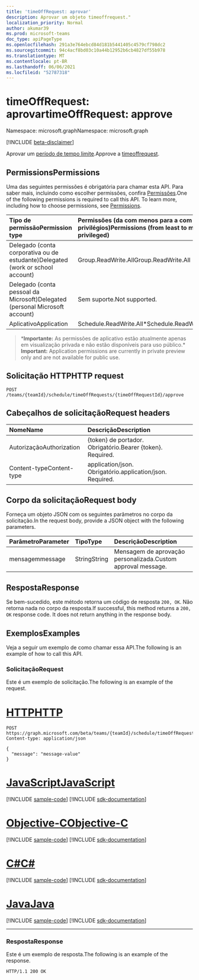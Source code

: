 ```yaml
---
title: 'timeOffRequest: aprovar'
description: Aprovar um objeto timeoffrequest."
localization_priority: Normal
author: akumar39
ms.prod: microsoft-teams
doc_type: apiPageType
ms.openlocfilehash: 291a3e764ebcd84d181b5441405c4579cf798dc2
ms.sourcegitcommit: 94c4acf8bd03c10a44b12952b6cb4827df55b978
ms.translationtype: MT
ms.contentlocale: pt-BR
ms.lasthandoff: 06/06/2021
ms.locfileid: "52787318"
---
```

# <a name="timeoffrequest-approve"></a><span data-ttu-id="a40b3-103">timeOffRequest: aprovar</span><span class="sxs-lookup"><span data-stu-id="a40b3-103">timeOffRequest: approve</span></span>

<span data-ttu-id="a40b3-104">Namespace: microsoft.graph</span><span class="sxs-lookup"><span data-stu-id="a40b3-104">Namespace: microsoft.graph</span></span>

[!INCLUDE [beta-disclaimer](../../includes/beta-disclaimer.md)]

<span data-ttu-id="a40b3-105">Aprovar um [período de tempo limite](../resources/timeoffrequest.md).</span><span class="sxs-lookup"><span data-stu-id="a40b3-105">Approve a [timeoffrequest](../resources/timeoffrequest.md).</span></span>

## <a name="permissions"></a><span data-ttu-id="a40b3-106">Permissions</span><span class="sxs-lookup"><span data-stu-id="a40b3-106">Permissions</span></span>

<span data-ttu-id="a40b3-p101">Uma das seguintes permissões é obrigatória para chamar esta API. Para saber mais, incluindo como escolher permissões, confira [Permissões](/graph/permissions-reference).</span><span class="sxs-lookup"><span data-stu-id="a40b3-p101">One of the following permissions is required to call this API. To learn more, including how to choose permissions, see [Permissions](/graph/permissions-reference).</span></span>

| <span data-ttu-id="a40b3-109">Tipo de permissão</span><span class="sxs-lookup"><span data-stu-id="a40b3-109">Permission type</span></span>                        | <span data-ttu-id="a40b3-110">Permissões (da com menos para a com mais privilégios)</span><span class="sxs-lookup"><span data-stu-id="a40b3-110">Permissions (from least to most privileged)</span></span> |
|:---------------------------------------|:--------------------------------------------|
| <span data-ttu-id="a40b3-111">Delegado (conta corporativa ou de estudante)</span><span class="sxs-lookup"><span data-stu-id="a40b3-111">Delegated (work or school account)</span></span>     | <span data-ttu-id="a40b3-112">Group.ReadWrite.All</span><span class="sxs-lookup"><span data-stu-id="a40b3-112">Group.ReadWrite.All</span></span> |
| <span data-ttu-id="a40b3-113">Delegado (conta pessoal da Microsoft)</span><span class="sxs-lookup"><span data-stu-id="a40b3-113">Delegated (personal Microsoft account)</span></span> | <span data-ttu-id="a40b3-114">Sem suporte.</span><span class="sxs-lookup"><span data-stu-id="a40b3-114">Not supported.</span></span> |
|<span data-ttu-id="a40b3-115">Aplicativo</span><span class="sxs-lookup"><span data-stu-id="a40b3-115">Application</span></span> | <span data-ttu-id="a40b3-116">Schedule.ReadWrite.All\*</span><span class="sxs-lookup"><span data-stu-id="a40b3-116">Schedule.ReadWrite.All\*</span></span>  |

><span data-ttu-id="a40b3-117">\***Importante:** As permissões de aplicativo estão atualmente apenas em visualização privada e não estão disponíveis para uso público.</span><span class="sxs-lookup"><span data-stu-id="a40b3-117">\* **Important:** Application permissions are currently in private preview only and are not available for public use.</span></span>

## <a name="http-request"></a><span data-ttu-id="a40b3-118">Solicitação HTTP</span><span class="sxs-lookup"><span data-stu-id="a40b3-118">HTTP request</span></span>

<!-- { "blockType": "ignored" } -->

```http
POST /teams/{teamId}/schedule/timeOffRequests/{timeOffRequestId}/approve
```

## <a name="request-headers"></a><span data-ttu-id="a40b3-119">Cabeçalhos de solicitação</span><span class="sxs-lookup"><span data-stu-id="a40b3-119">Request headers</span></span>

| <span data-ttu-id="a40b3-120">Nome</span><span class="sxs-lookup"><span data-stu-id="a40b3-120">Name</span></span>          | <span data-ttu-id="a40b3-121">Descrição</span><span class="sxs-lookup"><span data-stu-id="a40b3-121">Description</span></span>   |
|:--------------|:--------------|
| <span data-ttu-id="a40b3-122">Autorização</span><span class="sxs-lookup"><span data-stu-id="a40b3-122">Authorization</span></span> | <span data-ttu-id="a40b3-p102">{token} de portador. Obrigatório.</span><span class="sxs-lookup"><span data-stu-id="a40b3-p102">Bearer {token}. Required.</span></span> |
| <span data-ttu-id="a40b3-125">Content-type</span><span class="sxs-lookup"><span data-stu-id="a40b3-125">Content-type</span></span> | <span data-ttu-id="a40b3-p103">application/json. Obrigatório.</span><span class="sxs-lookup"><span data-stu-id="a40b3-p103">application/json. Required.</span></span> |

## <a name="request-body"></a><span data-ttu-id="a40b3-128">Corpo da solicitação</span><span class="sxs-lookup"><span data-stu-id="a40b3-128">Request body</span></span>

<span data-ttu-id="a40b3-129">Forneça um objeto JSON com os seguintes parâmetros no corpo da solicitação.</span><span class="sxs-lookup"><span data-stu-id="a40b3-129">In the request body, provide a JSON object with the following parameters.</span></span>

| <span data-ttu-id="a40b3-130">Parâmetro</span><span class="sxs-lookup"><span data-stu-id="a40b3-130">Parameter</span></span>    | <span data-ttu-id="a40b3-131">Tipo</span><span class="sxs-lookup"><span data-stu-id="a40b3-131">Type</span></span>        | <span data-ttu-id="a40b3-132">Descrição</span><span class="sxs-lookup"><span data-stu-id="a40b3-132">Description</span></span> |
|:-------------|:------------|:------------|
|<span data-ttu-id="a40b3-133">mensagem</span><span class="sxs-lookup"><span data-stu-id="a40b3-133">message</span></span>|<span data-ttu-id="a40b3-134">String</span><span class="sxs-lookup"><span data-stu-id="a40b3-134">String</span></span>|<span data-ttu-id="a40b3-135">Mensagem de aprovação personalizada.</span><span class="sxs-lookup"><span data-stu-id="a40b3-135">Custom approval message.</span></span>|

## <a name="response"></a><span data-ttu-id="a40b3-136">Resposta</span><span class="sxs-lookup"><span data-stu-id="a40b3-136">Response</span></span>

<span data-ttu-id="a40b3-p104">Se bem-sucedido, este método retorna um código de resposta `200, OK`. Não retorna nada no corpo da resposta.</span><span class="sxs-lookup"><span data-stu-id="a40b3-p104">If successful, this method returns a `200, OK` response code. It does not return anything in the response body.</span></span>

## <a name="examples"></a><span data-ttu-id="a40b3-139">Exemplos</span><span class="sxs-lookup"><span data-stu-id="a40b3-139">Examples</span></span>

<span data-ttu-id="a40b3-140">Veja a seguir um exemplo de como chamar essa API.</span><span class="sxs-lookup"><span data-stu-id="a40b3-140">The following is an example of how to call this API.</span></span>

### <a name="request"></a><span data-ttu-id="a40b3-141">Solicitação</span><span class="sxs-lookup"><span data-stu-id="a40b3-141">Request</span></span>

<span data-ttu-id="a40b3-142">Este é um exemplo de solicitação.</span><span class="sxs-lookup"><span data-stu-id="a40b3-142">The following is an example of the request.</span></span>

# <a name="http"></a>[<span data-ttu-id="a40b3-143">HTTP</span><span class="sxs-lookup"><span data-stu-id="a40b3-143">HTTP</span></span>](#tab/http)
<!-- {
  "blockType": "request",
  "name": "timeoffrequest_approve"
}-->

```http
POST https://graph.microsoft.com/beta/teams/{teamId}/schedule/timeOffRequests/{timeOffRequestId}/approve
Content-type: application/json

{
  "message": "message-value"
}
```
# <a name="javascript"></a>[<span data-ttu-id="a40b3-144">JavaScript</span><span class="sxs-lookup"><span data-stu-id="a40b3-144">JavaScript</span></span>](#tab/javascript)
[!INCLUDE [sample-code](../includes/snippets/javascript/timeoffrequest-approve-javascript-snippets.md)]
[!INCLUDE [sdk-documentation](../includes/snippets/snippets-sdk-documentation-link.md)]

# <a name="objective-c"></a>[<span data-ttu-id="a40b3-145">Objective-C</span><span class="sxs-lookup"><span data-stu-id="a40b3-145">Objective-C</span></span>](#tab/objc)
[!INCLUDE [sample-code](../includes/snippets/objc/timeoffrequest-approve-objc-snippets.md)]
[!INCLUDE [sdk-documentation](../includes/snippets/snippets-sdk-documentation-link.md)]

# <a name="c"></a>[<span data-ttu-id="a40b3-146">C#</span><span class="sxs-lookup"><span data-stu-id="a40b3-146">C#</span></span>](#tab/csharp)
[!INCLUDE [sample-code](../includes/snippets/csharp/timeoffrequest-approve-csharp-snippets.md)]
[!INCLUDE [sdk-documentation](../includes/snippets/snippets-sdk-documentation-link.md)]

# <a name="java"></a>[<span data-ttu-id="a40b3-147">Java</span><span class="sxs-lookup"><span data-stu-id="a40b3-147">Java</span></span>](#tab/java)
[!INCLUDE [sample-code](../includes/snippets/java/timeoffrequest-approve-java-snippets.md)]
[!INCLUDE [sdk-documentation](../includes/snippets/snippets-sdk-documentation-link.md)]

---


### <a name="response"></a><span data-ttu-id="a40b3-148">Resposta</span><span class="sxs-lookup"><span data-stu-id="a40b3-148">Response</span></span>

<span data-ttu-id="a40b3-149">Este é um exemplo de resposta.</span><span class="sxs-lookup"><span data-stu-id="a40b3-149">The following is an example of the response.</span></span>
<!-- {
  "blockType": "response"
} -->

```http
HTTP/1.1 200 OK
```

<!-- uuid: 16cd6b66-4b1a-43a1-adaf-3a886856ed98
2019-02-04 14:57:30 UTC -->
<!-- {
  "type": "#page.annotation",
  "description": "timeOffRequest: approve",
  "keywords": "",
  "section": "documentation",
  "tocPath": ""
}-->


